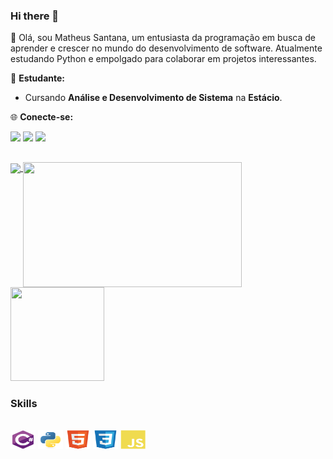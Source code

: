### Hi there 👋

👋 Olá, sou Matheus Santana, um entusiasta da programação em busca de aprender e crescer no mundo do desenvolvimento de software. Atualmente estudando Python e empolgado para colaborar em projetos interessantes.

📘 **Estudante:**
   - Cursando **Análise e Desenvolvimento de Sistema** na **Estácio**.

🌐 **Conecte-se:**
<div> 
  <a href="https://instagram.com/theussantana" target="_blank"><img src="https://img.shields.io/badge/-Instagram-%23E4405F?style=for-the-badge&logo=instagram&logoColor=white" target="_blank"></a>
  <a href = "mailto:matheus.santana7@hotmail.com"><img src="https://img.shields.io/badge/-Gmail-%23333?style=for-the-badge&logo=gmail&logoColor=white" target="_blank"></a>
  <a href="https://www.linkedin.com/in/matheus-santana-8602811a0" target="_blank"><img src="https://img.shields.io/badge/-LinkedIn-%230077B5?style=for-the-badge&logo=linkedin&logoColor=white" target="_blank"></a> 
</div>

##

<a href="https://github.com/anuraghazra/github-readme-stats">
  <picture>
  <source srcset="https://github-readme-stats.vercel.app/api?username=mathsantanax&show_icons=true&theme=dark&hide_border=true&bg_color=0d1117&locale=pt-br" media="(prefers-color-scheme: dark)"/>
  <source srcset="https://github-readme-stats.vercel.app/api?username=anuraghazra&show_icons=true" media="(prefers-color-scheme: light), (prefers-color-scheme: no-preference)"/>
  <img height=200 align="center" src="https://github-readme-stats.vercel.app/api?username=mathsantanax&show_icons=true&theme=dark&Locale=pt-br" />
</picture>
<a href="https://github.com/anuraghazra/convoychat">
      <img height=200 align="top" width="350" src="https://github-readme-stats.vercel.app/api/top-langs/?username=mathsantanax&layout=compact&theme=darkr&title_color=e6e6e6&bg_color=0d1117&hide_border=true&locale=pt-br" />
</a>

<a href="https://github.com/mathsantanax/Api-QrCode-Generator">
     <img height="150" width="150" src="https://qrcodegerador.azurewebsites.net/QrCodeGenerator/Gerar/%7Btexto%7D&%7Btamanho%7D?texto=https%3A%2F%2Fwww.linkedin.com%2Fin%2Fmatheus-santana-b4b3612b3%2F&tamanho=3"/>
</a>



### Skills
<div style="display: inline_block"><br>
   <img align="center" alt="Matheus-Csharp" height="30" width="40" src="https://raw.githubusercontent.com/devicons/devicon/master/icons/csharp/csharp-original.svg">
   <img align="center" alt="Matheus-Python" height="30" width="40" src="https://raw.githubusercontent.com/devicons/devicon/master/icons/python/python-original.svg">
  <img align="center" alt="Matheus-HTML" height="30" width="40" src="https://raw.githubusercontent.com/devicons/devicon/master/icons/html5/html5-original.svg">
  <img align="center" alt="Matheus-CSS" height="30" width="40" src="https://raw.githubusercontent.com/devicons/devicon/master/icons/css3/css3-original.svg">
   <img align="center" alt="Matheus-Js" height="30" width="40" src="https://raw.githubusercontent.com/devicons/devicon/master/icons/javascript/javascript-plain.svg">
</div>

##

